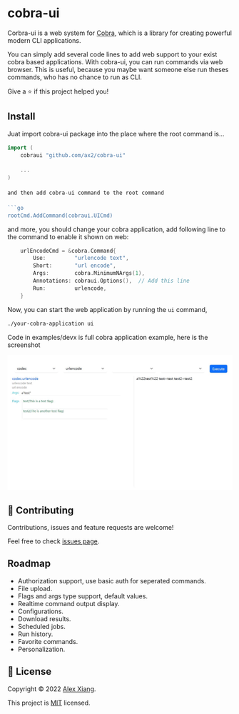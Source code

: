 # cobra-ui
Corbra-ui is a web system for [Cobra](https://github.com/spf13/cobra), which is a library for creating powerful modern CLI applications.

You can simply add several code lines to add web support to your exist cobra based applications. With cobra-ui, you can run commands via web browser. This is useful, because you maybe want someone else run theses commands, who has no chance to run as CLI.

Give a ⭐️ if this project helped you!

## Install

Juat import cobra-ui package into the place where the root command is...

```go
import (
    cobraui "github.com/ax2/cobra-ui"

    ...
)

and then add cobra-ui command to the root command

```go
rootCmd.AddCommand(cobraui.UICmd)
```

and more, you should change your cobra application, add following line to the command to enable it shown on web:

```go
	urlEncodeCmd = &cobra.Command{
		Use:         "urlencode text",
		Short:       "url encode",
		Args:        cobra.MinimumNArgs(1),
		Annotations: cobraui.Options(),  // Add this line
		Run:         urlencode,
	}
```

Now, you can start the web application by running the `ui` command,

```sh
./your-cobra-application ui
```

Code in examples/devx is full cobra application example, here is the screenshot

![cobra-ui](/docs/screenshots.jpg)

## 🤝 Contributing

Contributions, issues and feature requests are welcome!

Feel free to check [issues page](https://github.com/ax2/cobra-ui/issues). 

## Roadmap

- Authorization support, use basic auth for seperated commands.
- File upload.
- Flags and args type support, default values.
- Realtime command output display.
- Configurations.
- Download results.
- Scheduled jobs.
- Run history.
- Favorite commands.
- Personalization.

## 📝 License

Copyright © 2022 [Alex Xiang](https://github.com/ax2).

This project is [MIT](https://github.com/ryanande/battlegrip/blob/master/LICENSE) licensed.
